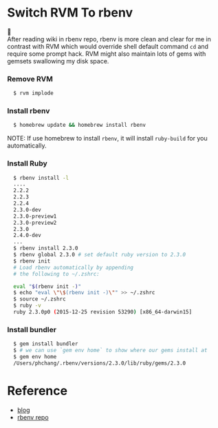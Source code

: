# Switch RVM To rbenv
:notebook:   
After reading wiki in rbenv repo, rbenv is more clean and clear for me in contrast with RVM which would override shell default command `cd` and require some prompt hack. RVM might also maintain lots of gems with gemsets swallowing my disk space.

### Remove RVM
```bash
  $ rvm implode
```
### Install rbenv
```bash
  $ homebrew update && homebrew install rbenv
```
NOTE: If use homebrew to install `rbenv`, it will install `ruby-build` for you automatically.
### Install Ruby
```bash
  $ rbenv install -l
  ....
  2.2.2
  2.2.3
  2.2.4
  2.3.0-dev
  2.3.0-preview1
  2.3.0-preview2
  2.3.0
  2.4.0-dev
  ...
  $ rbenv install 2.3.0
  $ rbenv global 2.3.0 # set default ruby version to 2.3.0
  $ rbenv init
  # Load rbenv automatically by appending
  # the following to ~/.zshrc:

  eval "$(rbenv init -)"
  $ echo "eval \"\$(rbenv init -)\"" >> ~/.zshrc
  $ source ~/.zshrc
  $ ruby -v
  ruby 2.3.0p0 (2015-12-25 revision 53290) [x86_64-darwin15]
```

### Install bundler
```bash
  $ gem install bundler
  $ # we can use `gem env home` to show where our gems install at
  $ gem env home
  /Users/phchang/.rbenv/versions/2.3.0/lib/ruby/gems/2.3.0
```

# Reference
* [blog](https://robots.thoughtbot.com/using-rbenv-to-manage-rubies-and-gems)
* [rbenv repo](https://github.com/rbenv/rbenv#installation)
